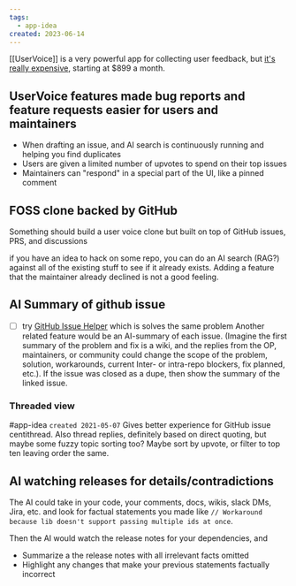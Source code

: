```yaml
---
tags:
  - app-idea
created: 2023-06-14
---
```

[[UserVoice]] is a very powerful app for collecting user feedback, but [it's really expensive](https://www.uservoice.com/pricing), starting at $899 a month.

## UserVoice features made bug reports and feature requests easier for users and maintainers
- When drafting an issue, and AI search is continuously running and helping you find duplicates
- Users are given a limited number of upvotes to spend on their top issues
- Maintainers can "respond" in a special part of the UI, like a pinned comment

## FOSS clone backed by GitHub 
Something should build a user voice clone but built on top of GitHub issues, PRS, and discussions

if you have an idea to hack on some repo, you can do an AI search (RAG?) against all of the existing stuff to see if it already exists. Adding a feature that the maintainer already declined is not a good feeling.

## AI Summary of github issue
- [ ] try [GitHub Issue Helper](https://chromewebstore.google.com/detail/github-issue-helper/ofckeainckjmmfocpjilclcdfcoajfno?source=sh/x/wa/m1/4&kgs=616b828c3939b6eb) which is solves the same problem
Another related feature would be an AI-summary of each issue. (Imagine the first summary of the problem and fix is a wiki, and the replies from the OP, maintainers, or community could change the scope of the problem, solution, workarounds, current Inter- or intra-repo blockers, fix planned, etc.). If the issue was closed as a dupe, then show the summary of the linked issue.

### Threaded view
#app-idea `created 2021-05-07`
Gives better experience for GitHub issue centithread. Also thread replies, definitely based on direct quoting, but maybe some fuzzy topic sorting too?
Maybe sort by upvote, or filter to top ten leaving order the same.
## AI watching releases for details/contradictions
The AI could take in your code, your comments, docs, wikis, slack DMs, Jira, etc. and look for factual statements you made like `// Workaround because lib doesn't support passing multiple ids at once`. 

Then the AI would watch the release notes for your dependencies, and
- Summarize a the release notes with all irrelevant facts omitted
- Highlight any changes that make your previous statements factually incorrect